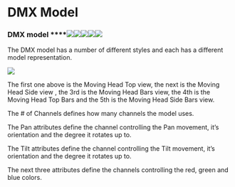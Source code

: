 # DMX Model

### **DMX model** ****![](https://lh4.googleusercontent.com/bOOxwsXEWNVJGUynNOxeRvZFuik2lSpr9rzYCSWqvKFLebaMKib2Huj0b824odR47v6jg-Mdmg6sAYhRW3cO3wPgWLyC\_ktwDtqCgtibs-XMiQq\_YNKuH8SPKuLbkhkMIop3Il6y)![](https://lh4.googleusercontent.com/Aw\_YY0eYCGZXmawsmGnuOR-4BfzUCup0v\_NnjvOvsa446EvfELHl3jpANN6hFTcwExfutSaMK\_rUjOw94angFIpt-ETbRnoUr-wisDGVOVWbZiy-ZtD0\_WYRchW7SUflzX78TA4V)![](https://lh5.googleusercontent.com/KH8JXdkZ5q72PWytDEygngxN9LwGedZf-HwKeO0B3OuVN1IJWoVUXotUXYM6h1Oi\_6pDwWBAusOUn7k5IiRYCt-pTEhw6HkDj1\_pj3wWIPw55r1B4Z0nLxF-lxZ8Y45Ehvqh--U1)![](https://lh5.googleusercontent.com/JYHnDSO\_U7tJuevLFJp5SMCXLbmSQ5YRpSZpDpJrDq6ATsJgbHY-ld0ur7eA3eA\_JbD4sIjw95vikxhcVUM9-c6n33oD-uoNOzu85-WCABCM3rxYOffX6ey-ynF4tuHOARgToW08)![](https://lh6.googleusercontent.com/vGsQE3SQuyx6j7p\_PmJfM4b2Nlz96gRsAHamHl3tryy\_qM6Wf4fKOgWFFrcjEidpA-CNuxprpzKalker-HXj-ppymhy0ktscfdA4PM\_-EDk8-VSIxGZYadPMJ\_K6lSQUSLOfC8zy)

The DMX model has a number of different styles and each has a different model  representation.

![](https://lh6.googleusercontent.com/hlnUZs3u3o71gEP6yLTPvw3MJz7G5WK0cAh9n-ekW-Y9NqSVLqzMz6OAA2xk4UepfurpVYtx3\_8dGC1PKmy1uZd\_PRbR7yAhd0l\_5-FP-OCJB5VZOlx7CVRPo8H6Gh25q5xTGbiZ)

The first one above is the Moving Head Top view, the next is the Moving Head Side view , the 3rd is the Moving Head Bars view, the 4th is the Moving Head Top Bars and the 5th is the Moving Head Side Bars view.

The # of Channels defines how many channels the model uses.

The Pan attributes define the channel controlling the Pan movement, it’s orientation and the degree it rotates up to.

The Tilt attributes define the channel controlling the Tilt movement, it’s orientation and the degree it rotates up to.

The next three attributes define the channels controlling the red, green and blue colors.
